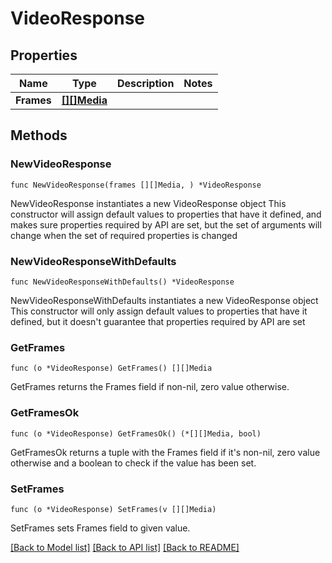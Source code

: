 # VideoResponse

## Properties

Name | Type | Description | Notes
------------ | ------------- | ------------- | -------------
**Frames** | [**[][]Media**]([]Media.md) |  | 

## Methods

### NewVideoResponse

`func NewVideoResponse(frames [][]Media, ) *VideoResponse`

NewVideoResponse instantiates a new VideoResponse object
This constructor will assign default values to properties that have it defined,
and makes sure properties required by API are set, but the set of arguments
will change when the set of required properties is changed

### NewVideoResponseWithDefaults

`func NewVideoResponseWithDefaults() *VideoResponse`

NewVideoResponseWithDefaults instantiates a new VideoResponse object
This constructor will only assign default values to properties that have it defined,
but it doesn't guarantee that properties required by API are set

### GetFrames

`func (o *VideoResponse) GetFrames() [][]Media`

GetFrames returns the Frames field if non-nil, zero value otherwise.

### GetFramesOk

`func (o *VideoResponse) GetFramesOk() (*[][]Media, bool)`

GetFramesOk returns a tuple with the Frames field if it's non-nil, zero value otherwise
and a boolean to check if the value has been set.

### SetFrames

`func (o *VideoResponse) SetFrames(v [][]Media)`

SetFrames sets Frames field to given value.



[[Back to Model list]](../README.md#documentation-for-models) [[Back to API list]](../README.md#documentation-for-api-endpoints) [[Back to README]](../README.md)



